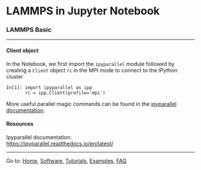 LAMMPS in Jupyter Notebook
=============================================




### LAMMPS Basic
----
#### Client object
In the Notebook, we first import the `ipyparallel` module followed by creating a `Client` object `rc` in the MPI mode to connect to the IPython cluster

```
In[1]: import ipyparallel as ipp
       rc = ipp.Client(profile='mpi')
```



More useful parallel magic commands can be found in the [ipyparallel documentation][ref-mpi4py].

[ref-mpi4py]:https://mpi4py.readthedocs.io/en/stable/index.html

#### Resources

Ipyparallel documentation:  
https://ipyparallel.readthedocs.io/en/latest/  

---

Go to: [Home](../README.md), [Software](./Software.md), [Tutorials](./Tutorials.md), [Examples](./Examples.md), [FAQ](./Faq.md)